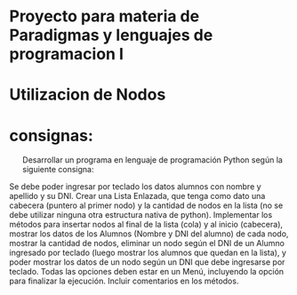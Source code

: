 # Proyecto para materia de Paradigmas y lenguajes de programacion I
# Utilizacion de Nodos
# consignas:
<ol>Desarrollar un programa en lenguaje de programación Python según la siguiente consigna:</ol>
<p>Se debe poder ingresar por teclado los datos alumnos con nombre y apellido y su DNI.
Crear una Lista Enlazada, que tenga como dato una cabecera (puntero al primer nodo) y la cantidad
de nodos en la lista (no se debe utilizar ninguna otra estructura nativa de python).
Implementar los métodos para insertar nodos al final de la lista (cola) y al inicio (cabecera), mostrar
los datos de los Alumnos (Nombre y DNI del alumno) de cada nodo, mostrar la cantidad de nodos,
eliminar un nodo según el DNI de un Alumno ingresado por teclado (luego mostrar los alumnos que
quedan en la lista), y poder mostrar los datos de un nodo según un DNI que debe ingresarse por
teclado.
Todas las opciones deben estar en un Menú, incluyendo la opción para finalizar la ejecución.
Incluir comentarios en los métodos.
</p>
